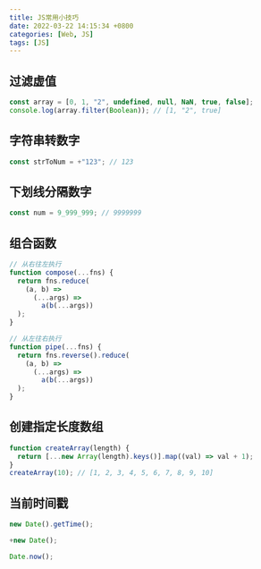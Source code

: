 ```yaml
---
title: JS常用小技巧
date: 2022-03-22 14:15:34 +0800
categories: [Web, JS]
tags: [JS]
---
```


## 过滤虚值

```js
const array = [0, 1, "2", undefined, null, NaN, true, false];
console.log(array.filter(Boolean)); // [1, "2", true]
```

## 字符串转数字

```js
const strToNum = +"123"; // 123
```

## 下划线分隔数字

```js
const num = 9_999_999; // 9999999
```

## 组合函数

```js
// 从右往左执行
function compose(...fns) {
  return fns.reduce(
    (a, b) =>
      (...args) =>
        a(b(...args))
  );
}

// 从左往右执行
function pipe(...fns) {
  return fns.reverse().reduce(
    (a, b) =>
      (...args) =>
        a(b(...args))
  );
}
```

## 创建指定长度数组

```js
function createArray(length) {
  return [...new Array(length).keys()].map((val) => val + 1);
}
createArray(10); // [1, 2, 3, 4, 5, 6, 7, 8, 9, 10]
```

## 当前时间戳

```js
new Date().getTime();

+new Date();

Date.now();
```
